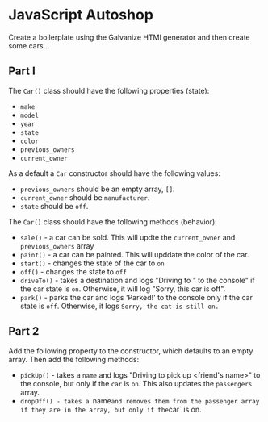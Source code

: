 # JavaScript Autoshop

Create a boilerplate using the Galvanize HTMl generator and then create some cars...

## Part I

The `Car()` class should have the following properties (state):

- `make`
- `model`
- `year`
- `state`
- `color`
- `previous_owners`
- `current_owner`

As a default a `Car` constructor should have the following values:

- `previous_owners` should be an empty array, `[]`.
- `current_owner` should be `manufacturer`.
- `state` should be `off`.

The `Car()` class should have the following methods (behavior):

- `sale()` - a car can be sold. This will updte the `current_owner` and `previous_owners` array
- `paint()` - a car can be painted. This will upddate the color of the car.
- `start()` - changes the state of the car to `on`
- `off()` - changes the state to `off`
- `driveTo()` - takes a destination and logs "Driving to <destination>" to the console" if the car state is `on`. Otherwise, it will log "Sorry, this car is off".
- `park()` - parks the car and logs 'Parked!' to the console only if the car state is `off`. Otherwise, it logs `Sorry, the cat is still on.`

## Part 2

Add the following property to the constructor, which defaults to an empty array. Then add the following methods:

- `pickUp()` - takes a `name` and logs "Driving to pick up <friend's name>" to the console, but only if the `car` is `on`. This also updates the `passengers` array.
- `dropOff() - takes a `name` and removes them from the passenger array if they are in the array, but only if the `car` is on.